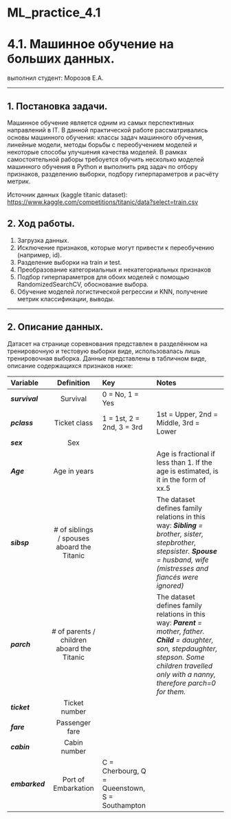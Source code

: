 # ML_practice_4.1
# 4.1. Машинное обучение на больших данных.

выполнил студент: Морозов Е.А.

***


## 1. Постановка задачи.

Машинное обучение является одним из самых перспективных направлений в IT. В данной практической работе рассматривались основы машинного обучения: классы задач машинного обучения, линейные модели, методы борьбы с переобучением моделей и некоторые способы улучшения качества моделей. В рамках самостоятельной раборы требоуется обучить несколько моделей машинного обучения в Python и выполнить ряд задач по отбору признаков, разделению выборки, подбору гиперпараметров и расчёту метрик.  

Источник данных (kaggle titanic dataset): https://www.kaggle.com/competitions/titanic/data?select=train.csv


## 2. Ход работы.

1. Загрузка данных.
2. Исключение признаков, которые могут привести к переобучению (например, id).
3. Разделение выборки на train и test.
4. Преобразование категориальных и некатегориальных признаков
5. Подбор гиперпараметров для обоих моделей с помощью RandomizedSearchCV, обоснование выбора.
6. Обучение моделей логистической регрессии и KNN, получение метрик классификации, выводы.

***

## 2. Описание данных.

Датасет на странице соревнования представлен в разделённом на тренировочную и тестовую выборки виде, использовалась лишь тренировочная выборка. Данные представлены в табличном виде, описание содержащихся признаков ниже:  

Variable | Definition | Key | Notes
:------ | :------: | :------ | :------
***survival*** | Survival | 0 = No, 1 = Yes|
***pclass*** | Ticket class | 1 = 1st, 2 = 2nd, 3 = 3rd | 1st = Upper, 2nd = Middle, 3rd = Lower 
***sex*** | Sex | 
***Age*** |	Age in years | | Age is fractional if less than 1. If the age is estimated, is it in the form of xx.5 
***sibsp***	| # of siblings / spouses aboard the Titanic | | The dataset defines family relations in this way:  ***Sibling*** *= brother, sister, stepbrother, stepsister.*  ***Spouse*** *= husband, wife (mistresses and fiancés were ignored)*  
***parch***	| # of parents / children aboard the Titanic | | The dataset defines family relations in this way:  ***Parent*** *= mother, father.*  ***Child*** *= daughter, son, stepdaughter, stepson. Some children travelled only with a nanny, therefore parch=0 for them.*
***ticket*** |	Ticket number	| 
***fare***	| Passenger fare	| 
***cabin***	| Cabin number	| 
***embarked***	| Port of Embarkation |	C = Cherbourg, Q = Queenstown, S = Southampton

